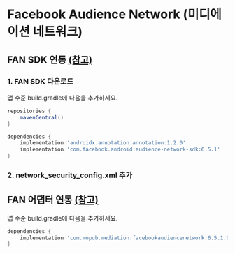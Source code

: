 # **Facebook Audience Network (미디에이션 네트워크)**

## FAN SDK 연동 [(참고)](https://developers.facebook.com/docs/audience-network/guides/adding-sdk/android)

### 1. FAN SDK 다운로드
앱 수준 build.gradle에 다음을 추가하세요.
~~~groovy
repositories {
	mavenCentral()
}

dependencies { 
    implementation 'androidx.annotation:annotation:1.2.0'
	implementation 'com.facebook.android:audience-network-sdk:6.5.1'
}
~~~

### 2. network_security_config.xml 추가

## FAN 어댑터 연동 [(참고)](https://developers.mopub.com/publishers/mediation/networks/facebook/)
앱 수준 build.gradle에 다음을 추가하세요.
~~~groovy
dependencies { 
	implementation 'com.mopub.mediation:facebookaudiencenetwork:6.5.1.0'
}
~~~
